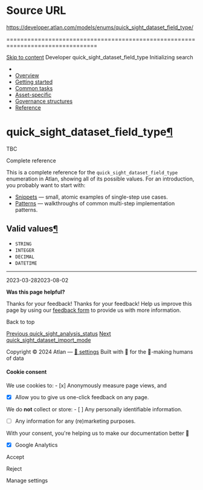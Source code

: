 # Source URL
https://developer.atlan.com/models/enums/quick_sight_dataset_field_type/

================================================================================

<!--
canonical: https://developer.atlan.com/models/enums/quick_sight_dataset_field_type/
meta-content-security-policy: object-src 'none'; base-uri 'self'; manifest-src 'self'; media-src 'self';
meta-description: Dear Developers
meta-generator: mkdocs-1.6.1, mkdocs-material-9.6.14
meta-og-description: Dear Developers
meta-og-image: https://developer.atlan.com/assets/images/social/models/enums/quick_sight_dataset_field_type.png
meta-og-image-height: 630
meta-og-image-type: image/png
meta-og-image-width: 1200
meta-og-title: quick_sight_dataset_field_type - Developer
meta-og-type: website
meta-og-url: https://developer.atlan.com/models/enums/quick_sight_dataset_field_type/
meta-twitter:card: summary_large_image
meta-twitter:description: Dear Developers
meta-twitter:image: https://developer.atlan.com/assets/images/social/models/enums/quick_sight_dataset_field_type.png
meta-twitter:title: quick_sight_dataset_field_type - Developer
meta-viewport: width=device-width,initial-scale=1
title: quick_sight_dataset_field_type - Developer
-->

[Skip to content](#quick_sight_dataset_field_type) Developer quick\_sight\_dataset\_field\_type Initializing search 

* 
* [Overview](../../..)
* [Getting started](../../../getting-started/)
* [Common tasks](../../../snippets/)
* [Asset\-specific](../../../patterns/)
* [Governance structures](../../../governance/)
* [Reference](../../../reference/)

quick\_sight\_dataset\_field\_type[¶](#quick_sight_dataset_field_type "Permanent link")
=======================================================================================

TBC

Complete reference

This is a complete reference for the `quick_sight_dataset_field_type` enumeration in Atlan, showing all of its possible values. For an introduction, you probably want to start with:

* [Snippets](../../../snippets/) — small, atomic examples of single\-step use cases.
* [Patterns](../../../patterns/) — walkthroughs of common multi\-step implementation patterns.

Valid values[¶](#valid-values "Permanent link")
-----------------------------------------------

* `STRING`
* `INTEGER`
* `DECIMAL`
* `DATETIME`

---

2023\-03\-282023\-08\-02

**Was this page helpful?**

Thanks for your feedback! Thanks for your feedback! Help us improve this page by using our [feedback form](https://docs.google.com/forms/d/e/1FAIpQLScfoq7vqEn8S4QvN0ehPp0MRy6WYK5x-okJDqD69lHgoPPWtg/viewform?usp=pp_url&entry.1800719315=/models/enums/quick_sight_dataset_field_type/) to provide us with more information. 

Back to top

[Previous quick\_sight\_analysis\_status](../quick_sight_analysis_status/) [Next quick\_sight\_dataset\_import\_mode](../quick_sight_dataset_import_mode/) 

Copyright © 2024 Atlan — [🍪 settings](#__consent) 
Built with 💙 for the 🤖\-making humans of data 

#### Cookie consent

We use cookies to: - [x] Anonymously measure page views, and
- [x] Allow you to give us one\-click feedback on any page.

 We do **not** collect or store: - [ ] Any personally identifiable information.
- [ ] Any information for any (re)marketing purposes.

 With your consent, you're helping us to make our documentation better 💙

- [x] Google Analytics

Accept

Reject

Manage settings

